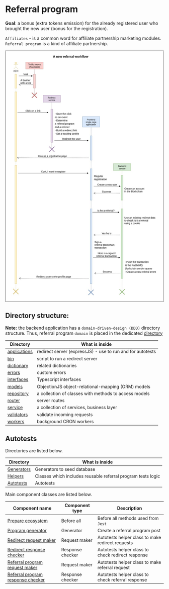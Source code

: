 # Referral program

**Goal**: a bonus (extra tokens emission) for the already registered user who brought the new user (bonus for the registration).

`Affiliates` - is a common word for affiliate partnership marketing modules. `Referral program` is a kind of affiliate
partnership. 

![Referral program](https://raw.githubusercontent.com/UOSnetwork/ucom.backend/master/documentation/jpg/referral-program.jpg)

## Directory structure:

**Note:** the backend application has a `domain-driven-design (DDD)`  directory structure. Thus, referral program `domain`
is placed in the dedicated [directory](../../lib/affiliates) 

Directory | What is inside
--- | ---
[applications](../../lib/affiliates/applications) | redirect server (expressJS) - use to run and for autotests
[bin](../../lib/affiliates/bin)  | script to run a redirect server
[dictionary](../../lib/affiliates/dictionary) | related dictionaries
[errors](../../lib/affiliates/errors) | custom errors
[interfaces](../../lib/affiliates/interfaces) | Typescript interfaces
[models](../../lib/affiliates/models) | ObjectionJS object-relational-mapping (ORM) models
[repository](../../lib/affiliates/repository) | a collection of classes with methods to access models
[router](../../lib/affiliates/router) | server routes
[service](../../lib/affiliates/service) | a collection of services, business layer
[validators](../../lib/affiliates/validators) | validate incoming requests
[workers](../../lib/affiliates/workers) | background CRON workers 
            
## Autotests

Directories are listed below.

Directory | What is inside
--- | --- 
[Generators](../../test/generators/affiliates) | Generators to seed database
[Helpers](../../test/helpers/affiliates) | Classes which includes reusable referral program tests logic
[Autotests](../../test/integration/affiliates) | Autotests

Main component classes are listed below.

Component name | Component type | Description
--- | --- | --- 
[Prepare ecosystem](../../test/helpers/affiliates/affiliates-before-all-helper.ts) | Before all | Before all methods used from `Jest`
[Program generator](../../test/generators/affiliates/affiliates-generator.ts) | Generator | Create a referral program post 
[Redirect request maker](../../test/helpers/affiliates/redirect-request.ts) | Request maker | Autotests helper class to make redirect requests 
[Redirect response checker](../../test/helpers/affiliates/redirect-checker.ts) | Response checker | Autotests helper class to check redirect response
[Referral program request maker](../../test/helpers/affiliates/affiliates-request.ts) | Request maker | Autotests helper class to make referral request 
[Referral program response checker](../../test/helpers/affiliates/affiliates-checker.ts) | Response checker | Autotests helper class to check referral response 

